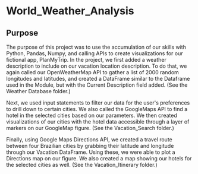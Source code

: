 # World_Weather_Analysis

## Purpose

The purpose of this project was to use the accumulation of our skills with Python, Pandas, Numpy, and calling APIs to create visualizations for our fictional app, PlanMyTrip. In the project, we first added a weather description to include on our vacation location description. To do that, we again called our OpenWeatherMap API to gather a list of 2000 random longitudes and latitudes, and created a DataFrame similar to the Dataframe used in the Module, but with the Current Description field added. (See the Weather Database folder.)

Next, we used input statements to filter our data for the user's preferences to drill down to certain cities. We also called the GoogleMaps API to find a hotel in the selected cities based on our parameters. We then created visualizations of our cities with the hotel data accessible through a layer of markers on our GoogleMap figure. (See the Vacation_Search folder.)

Finally, using Google Maps Directions API, we created a travel route between four Brazilian cities by grabbing their latitude and longitude through our Vacation DataFrame. Using these, we were able to plot a Directions map on our figure. We also created a map showing our hotels for the selected cities as well. (See the Vacation_Itinerary folder.)
